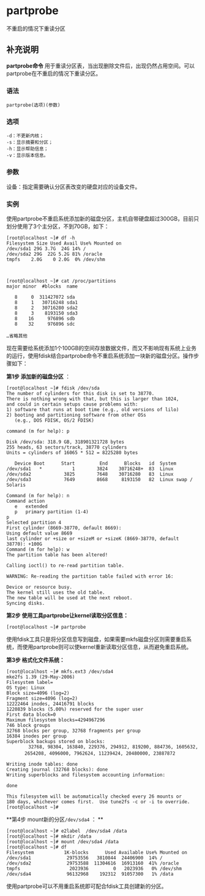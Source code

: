 #  partprobe

不重启的情况下重读分区

##  补充说明

**partprobe命令** 用于重读分区表，当出现删除文件后，出现仍然占用空间。可以partprobe在不重启的情况下重读分区。

###  语法

    
    
    partprobe(选项)(参数)
    

###  选项

    
    
    -d：不更新内核；
    -s：显示摘要和分区；
    -h：显示帮助信息；
    -v：显示版本信息。
    

###  参数

设备：指定需要确认分区表改变的硬盘对应的设备文件。

###  实例

使用partprobe不重启系统添加新的磁盘分区，主机自带硬盘超过300GB，目前只划分使用了3个主分区，不到70GB，如下：

    
    
    [root@localhost ~]# df -h 
    Filesystem Size Used Avail Use% Mounted on 
    /dev/sda1 29G 3.7G  24G 14% / 
    /dev/sda2 29G  22G 5.2G 81% /oracle 
    tmpfs    2.0G    0 2.0G  0% /dev/shm
    
    
    
    [root@localhost ~]# cat /proc/partitions
    major minor  #blocks  name
    
       8     0  311427072 sda
       8     1   30716248 sda1
       8     2   30716280 sda2
       8     3    8193150 sda3
       8    16     976896 sdb
       8    32     976896 sdc
    
    …省略其他
    

现在需要给系统添加1个100GB的空间存放数据文件，而又不影响现有系统上业务的运行，使用fdisk结合partprobe命令不重启系统添加一块新的磁盘分区。操作步骤如下：

**第1步 添加新的磁盘分区** ：

    
    
    [root@localhost ~]# fdisk /dev/sda
    The number of cylinders for this disk is set to 38770.
    There is nothing wrong with that, but this is larger than 1024,
    and could in certain setups cause problems with:
    1) software that runs at boot time (e.g., old versions of lilo)
    2) booting and partitioning software from other OSs
       (e.g., DOS FDISK, OS/2 FDISK)
    
    command (m for help): p
    
    Disk /dev/sda: 318.9 GB, 318901321728 bytes
    255 heads, 63 sectors/track, 38770 cylinders
    Units = cylinders of 16065 * 512 = 8225280 bytes
    
       Device Boot      Start         End      Blocks   id  System
    /dev/sda1   *           1        3824    30716248+  83  Linux
    /dev/sda2            3825        7648    30716280   83  Linux
    /dev/sda3            7649        8668     8193150   82  Linux swap / Solaris
    
    Command (m for help): n
    Command action
       e   extended
       p   primary partition (1-4)
    p
    Selected partition 4
    First cylinder (8669-38770, default 8669):
    Using default value 8669
    last cylinder or +size or +sizeM or +sizeK (8669-38770, default 38770): +100G   
    Command (m for help): w
    The partition table has been altered!
    
    Calling ioctl() to re-read partition table.
    
    WARNING: Re-reading the partition table failed with error 16: 
    
    Device or resource busy.
    The kernel still uses the old table.
    The new table will be used at the next reboot.
    Syncing disks.
    

**第2步 使用工具partprobe让kernel读取分区信息：**

    
    
    [root@localhost ~]# partprobe
    

使用fdisk工具只是将分区信息写到磁盘，如果需要mkfs磁盘分区则需要重启系统，而使用partprobe则可以使kernel重新读取分区信息，从而避免重启系统。

**第3步 格式化文件系统：**

    
    
    [root@localhost ~]# mkfs.ext3 /dev/sda4
    mke2fs 1.39 (29-May-2006)
    Filesystem label=
    OS type: Linux
    Block size=4096 (log=2)
    Fragment size=4096 (log=2)
    12222464 inodes, 24416791 blocks
    1220839 blocks (5.00%) reserved for the super user
    First data block=0
    Maximum filesystem blocks=4294967296
    746 block groups
    32768 blocks per group, 32768 fragments per group
    16384 inodes per group
    Superblock backups stored on blocks:
            32768, 98304, 163840, 229376, 294912, 819200, 884736, 1605632, 
    　　　　2654208, 4096000, 7962624, 11239424, 20480000, 23887872
    
    Writing inode tables: done
    Creating journal (32768 blocks): done
    Writing superblocks and filesystem accounting information:
    
    done
    
    This filesystem will be automatically checked every 26 mounts or
    180 days, whichever comes first.  Use tune2fs -c or -i to override.
    [root@localhost ~]#
    

**第4步 mount新的分区` /dev/sda4 ` ： **

    
    
    [root@localhost ~]# e2label  /dev/sda4 /data
    [root@localhost ~]# mkdir /data
    [root@localhost ~]# mount /dev/sda4 /data
    [root@localhost ~]# df
    Filesystem           1K-blocks      Used Available Use% Mounted on
    /dev/sda1             29753556   3810844  24406900  14% /
    /dev/sda2             29753588  11304616  16913160  41% /oracle
    tmpfs                  2023936         0   2023936   0% /dev/shm
    /dev/sda4             96132968    192312  91057300   1% /data
    

使用partprobe可以不用重启系统即可配合fdisk工具创建新的分区。


